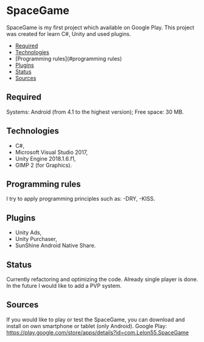 # SpaceGame
SpaceGame is my first project which available on Google Play.
This project was created for learn C#, Unity and used plugins.

* [Required](#required)
* [Technologies](#technologies)
* [Programming rules](#programming rules)
* [Plugins](#plugins)
* [Status](#status)
* [Sources](#sources)

## Required
Systems: Android (from 4.1 to the highest version);
Free space: 30 MB.

## Technologies
- C#,
- Microsoft Visual Studio 2017,
- Unity Engine 2018.1.6.f1,
- GIMP 2 (for Graphics).

## Programming rules
I try to apply programming principles such as:
-DRY, 
-KISS.

## Plugins
- Unity Ads,
- Unity Purchaser,
- SunShine Android Native Share.

## Status
Currently refactoring and optimizing the code.
Already single player is done. In the future I would like to add a PVP system.

## Sources
If you would like to play or test the SpaceGame, you can download and install on own smartphone or tablet (only Android).
Google Play: https://play.google.com/store/apps/details?id=com.Lelon55.SpaceGame
